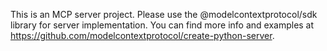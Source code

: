 <!-- Use this file to provide workspace-specific custom instructions to Copilot. For more details, visit https://code.visualstudio.com/docs/copilot/copilot-customization#_use-a-githubcopilotinstructionsmd-file -->

This is an MCP server project. Please use the @modelcontextprotocol/sdk library for server implementation. You can find more info and examples at https://github.com/modelcontextprotocol/create-python-server.
